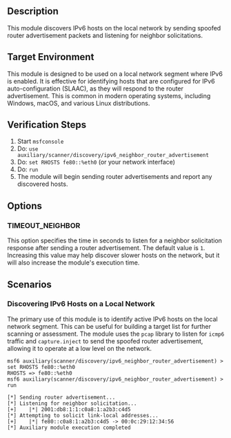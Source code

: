 ## Description

This module discovers IPv6 hosts on the local network by sending spoofed router advertisement packets and listening for neighbor solicitations.

## Target Environment

This module is designed to be used on a local network segment where IPv6 is enabled. It is effective for identifying hosts that are configured for IPv6 auto-configuration (SLAAC), as they will respond to the router advertisement. This is common in modern operating systems, including Windows, macOS, and various Linux distributions.

## Verification Steps

1. Start `msfconsole`
2. Do: `use auxiliary/scanner/discovery/ipv6_neighbor_router_advertisement`
3. Do: `set RHOSTS fe80::%eth0` (or your network interface)
4. Do: `run`
5. The module will begin sending router advertisements and report any discovered hosts.

## Options

### TIMEOUT_NEIGHBOR

This option specifies the time in seconds to listen for a neighbor solicitation response after sending a router advertisement. The default value is `1`. Increasing this value may help discover slower hosts on the network, but it will also increase the module's execution time.

## Scenarios

### Discovering IPv6 Hosts on a Local Network

The primary use of this module is to identify active IPv6 hosts on the local network segment. This can be useful for building a target list for further scanning or assessment. The module uses the `pcap` library to listen for `icmp6` traffic and `capture.inject` to send the spoofed router advertisement, allowing it to operate at a low level on the network.

```
msf6 auxiliary(scanner/discovery/ipv6_neighbor_router_advertisement) > set RHOSTS fe80::%eth0
RHOSTS => fe80::%eth0
msf6 auxiliary(scanner/discovery/ipv6_neighbor_router_advertisement) > run

[*] Sending router advertisement...
[*] Listening for neighbor solicitation...
[+]    |*| 2001:db8:1:1:c0a8:1:a2b3:c4d5
[*] Attempting to solicit link-local addresses...
[+]    |*| fe80::c0a8:1:a2b3:c4d5 -> 00:0c:29:12:34:56
[*] Auxiliary module execution completed